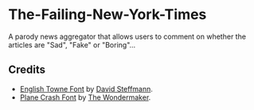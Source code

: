 # The-Failing-New-York-Times
A parody news aggregator that allows users to comment on whether the articles are "Sad", "Fake" or "Boring"... 

## Credits
* [English Towne Font](https://www.dafont.com/english-towne.font?text=The+New+York+Times) by [David Steffmann](http://www.steffmann.de/).
* [Plane Crash Font](https://www.dafont.com/plane-crash.font?text=FAILING) by [The Wondermaker](http://www.wmkart.com/).